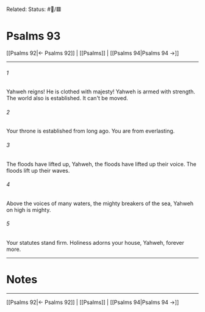 Related:
Status: #📖/🟥
# Psalms 93

[[Psalms 92|← Psalms 92]] | [[Psalms]] | [[Psalms 94|Psalms 94 →]]
***



###### 1 
Yahweh reigns! He is clothed with majesty! Yahweh is armed with strength. The world also is established. It can't be moved. 

###### 2 
Your throne is established from long ago. You are from everlasting. 

###### 3 
The floods have lifted up, Yahweh, the floods have lifted up their voice. The floods lift up their waves. 

###### 4 
Above the voices of many waters, the mighty breakers of the sea, Yahweh on high is mighty. 

###### 5 
Your statutes stand firm. Holiness adorns your house, Yahweh, forever more.

---
# Notes


***
[[Psalms 92|← Psalms 92]] | [[Psalms]] | [[Psalms 94|Psalms 94 →]]
